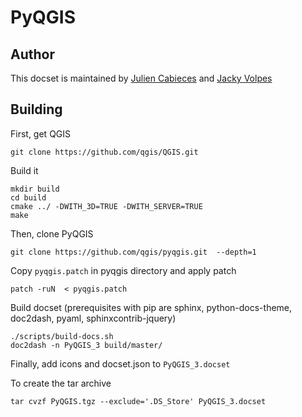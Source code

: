 PyQGIS
=======================

## Author

This docset is maintained by [Julien Cabieces](https://github.com/troopa81) and [Jacky Volpes](https://github.com/Djedouas)

## Building

First, get QGIS
```shell
git clone https://github.com/qgis/QGIS.git
```

Build it
```shell
mkdir build
cd build
cmake ../ -DWITH_3D=TRUE -DWITH_SERVER=TRUE
make
```

Then, clone PyQGIS

```shell
git clone https://github.com/qgis/pyqgis.git  --depth=1
```

Copy `pyqgis.patch` in pyqgis directory and apply patch

```shell
patch -ruN  < pyqgis.patch
```

Build docset (prerequisites with pip are sphinx, python-docs-theme, doc2dash, pyaml, sphinxcontrib-jquery)

```shell
./scripts/build-docs.sh
doc2dash -n PyQGIS_3 build/master/
```
Finally, add icons and docset.json to `PyQGIS_3.docset`

To create the tar archive

```shell
tar cvzf PyQGIS.tgz --exclude='.DS_Store' PyQGIS_3.docset
```
